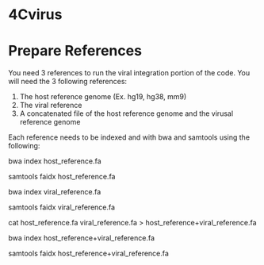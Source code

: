 # 4Cvirus

# Prepare References

You need 3 references to run the viral integration portion of the code. You will need the 3 following references:

1. The host reference genome (Ex. hg19, hg38, mm9)
2. The viral reference
3. A concatenated file of the host reference genome and the virusal reference genome

Each reference needs to be indexed and with bwa and samtools using the following:

bwa index host_reference.fa

samtools faidx host_reference.fa


bwa index viral_reference.fa

samtools faidx viral_reference.fa


cat host_reference.fa viral_reference.fa > host_reference+viral_reference.fa

bwa index host_reference+viral_reference.fa

samtools faidx host_reference+viral_reference.fa


